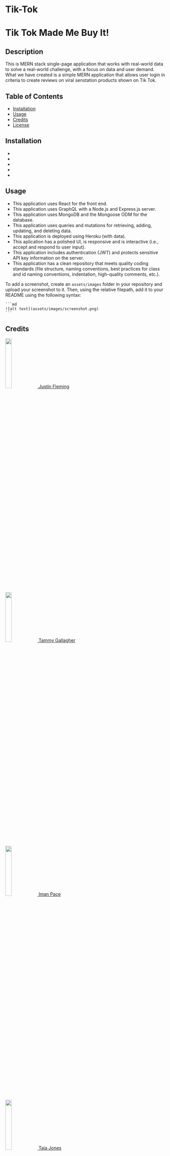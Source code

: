 # Tik-Tok
# Tik Tok Made Me Buy It!

## Description

 This is MERN stack single-page application that works with real-world data to solve a real-world challenge, with a focus on data and user demand. What we have created is a simple MERN application that allows user login in criteria to create reviews on viral senstation products shown on Tik Tok.



## Table of Contents



- [Installation](#installation)
- [Usage](#usage)
- [Credits](#credits)
- [License](#license)

## Installation

- 
-
-
-
-


## Usage

* This application uses React for the front end.
* This application uses GraphQL with a Node.js and Express.js server.
* This application uses MongoDB and the Mongoose ODM for the database.
* This application uses queries and mutations for retrieving, adding, updating, and deleting data.
* This application is deployed using Heroku (with data).
* This aplication has a polished UI, is responsive and is interactive (i.e., accept and respond to  user input).
* This application includes authentication (JWT) and protects sensitive API key information on the server.
* This application has a clean repository that meets quality coding standards (file structure, naming conventions, best practices for class and id naming conventions, indentation, high-quality comments, etc.).


To add a screenshot, create an `assets/images` folder in your repository and upload your screenshot to it. Then, using the relative filepath, add it to your README using the following syntax:

    ```md
    ![alt text](assets/images/screenshot.png)
    ```

## Credits
<a href="https://github.com/gnimelf"><img src="https://avatars.githubusercontent.com/u/10476662?v=4" width=20% height=20%> Justin Fleming

<a href="https://github.com/tgallagher496"><img src="https://avatars.githubusercontent.com/u/102909102?v=4" width=20% height=20%>  Tammy Gallagher

<a href="https://github.com/y2kRULEZ"><img src="https://avatars.githubusercontent.com/u/104210207?v=4" width=20% height=20%> Iman Pace

<a href="https://github.com/tajajones2"><img src="https://avatars.githubusercontent.com/u/102881062?v=4" width=20% height=20%> Taja Jones

</a>


## License

Copyright (c) 2022 

Permission is hereby granted, free of charge, to any person obtaining a copy of this software and associated documentation files (the "Software"), to deal in the Software without restriction, including without limitation the rights to use, copy, modify, merge, publish, distribute, sublicense, and/or sell copies of the Software, and to permit persons to whom the Software is furnished to do so, subject to the following conditions:

The above copyright notice and this permission notice shall be included in all copies or substantial portions of the Software.

THE SOFTWARE IS PROVIDED "AS IS", WITHOUT WARRANTY OF ANY KIND, EXPRESS OR IMPLIED, INCLUDING BUT NOT LIMITED TO THE WARRANTIES OF MERCHANTABILITY, FITNESS FOR A PARTICULAR PURPOSE AND NONINFRINGEMENT. IN NO EVENT SHALL THE AUTHORS OR COPYRIGHT HOLDERS BE LIABLE FOR ANY CLAIM, DAMAGES OR OTHER LIABILITY, WHETHER IN AN ACTION OF CONTRACT, TORT OR OTHERWISE, ARISING FROM, OUT OF OR IN CONNECTION WITH THE SOFTWARE OR THE USE OR OTHER DEALINGS IN THE SOFTWARE.

[![License: MIT](https://img.shields.io/badge/License-MIT-yellow.svg)](https://opensource.org/licenses/MIT)

## Badges

![badmath](https://img.shields.io/github/languages/top/gnimelf/project-3)
![language](https://img.shields.io/github/languages/count/gnimelf/project-3)
